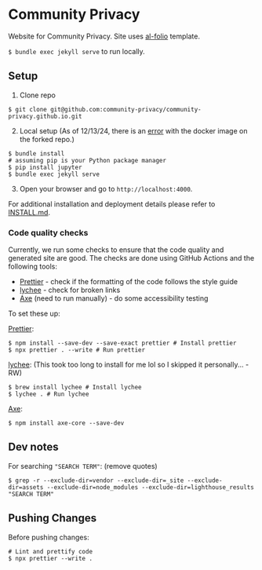 # Community Privacy

Website for Community Privacy. Site uses [al-folio](https://github.com/alshedivat/al-folio) template.

`$ bundle exec jekyll serve` to run locally.

## Setup

1. Clone repo

```
$ git clone git@github.com:community-privacy/community-privacy.github.io.git
```

2. Local setup
(As of 12/13/24, there is an [error](https://github.com/alshedivat/al-folio/issues/2880) with the docker image on the forked repo.) 

```
$ bundle install
# assuming pip is your Python package manager
$ pip install jupyter
$ bundle exec jekyll serve
```

3. Open your browser and go to `http://localhost:4000`.

For additional installation and deployment details please refer to [INSTALL.md](INSTALL.md).

### Code quality checks

Currently, we run some checks to ensure that the code quality and generated site are good. The checks are done using GitHub Actions and the following tools:

- [Prettier](https://prettier.io/) - check if the formatting of the code follows the style guide
- [lychee](https://lychee.cli.rs/) - check for broken links
- [Axe](https://github.com/dequelabs/axe-core) (need to run manually) - do some accessibility testing

To set these up:

[Prettier](https://prettier.io/):

```
$ npm install --save-dev --save-exact prettier # Install prettier
$ npx prettier . --write # Run prettier
```

[lychee](https://lychee.cli.rs/): (This took too long to install for me lol so I skipped it personally... -RW)

```
$ brew install lychee # Install lychee
$ lychee . # Run lychee
```

[Axe](https://github.com/dequelabs/axe-core):

```
$ npm install axe-core --save-dev
```

## Dev notes

For searching `"SEARCH TERM"`: (remove quotes)

```
$ grep -r --exclude-dir=vendor --exclude-dir=_site --exclude-dir=assets --exclude-dir=node_modules --exclude-dir=lighthouse_results "SEARCH TERM"
```

## Pushing Changes

Before pushing changes:

```
# Lint and prettify code
$ npx prettier --write .
```
